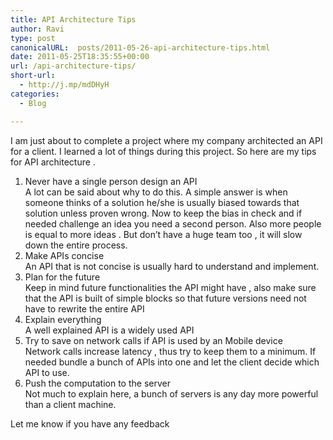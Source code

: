 ```yaml
---
title: API Architecture Tips
author: Ravi
type: post
canonicalURL:  posts/2011-05-26-api-architecture-tips.html
date: 2011-05-25T18:35:55+00:00
url: /api-architecture-tips/
short-url:
  - http://j.mp/mdDHyH
categories:
  - Blog

---
```

I am just about to complete a project where my company architected an API for a client. I learned a lot of things during this project. So here are my tips for API architecture .

  1. Never have a single person design an API<br /> A lot can be said about why to do this. A simple answer is when someone thinks of a solution he/she is usually biased towards that solution unless proven wrong. Now to keep the bias in check and if needed challenge an idea you need a second person. Also more people is equal to more ideas . But don’t have a huge team too , it will slow down the entire process. 
  2. Make APIs concise<br /> An API that is not concise is usually hard to understand and implement.<br /> 
  3. Plan for the future<br /> Keep in mind future functionalities the API might have , also make sure that the API is built of simple blocks so that future versions need not have to rewrite the entire API 
  4. Explain everything<br /> A well explained API is a widely used API 
  5. Try to save on network calls if API is used by an Mobile device<br /> Network calls increase latency , thus try to keep them to a minimum. If needed bundle a bunch of APIs into one and let the client decide which API to use.
  6. Push the computation to the server<br /> Not much to explain here, a bunch of servers is any day more powerful than a client machine.

Let me know if you have any feedback